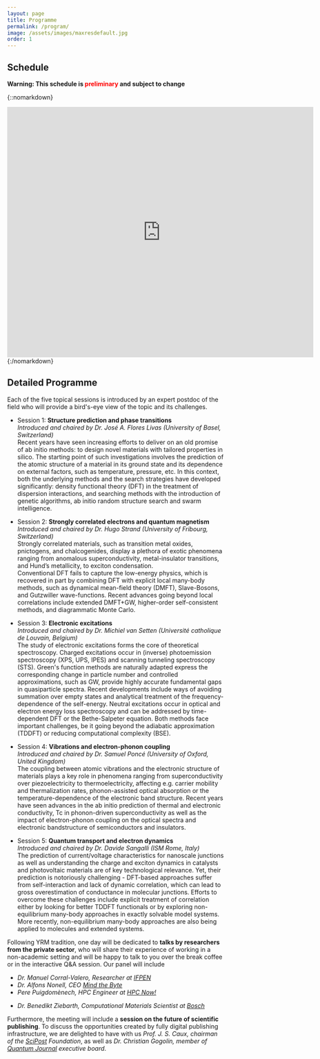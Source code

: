 ```yaml
---
layout: page
title: Programme
permalink: /program/
image: /assets/images/maxresdefault.jpg
order: 1
---
```

## Schedule

**Warning: This schedule is <span style="color:red">preliminary</span> and subject to change**

{::nomarkdown}
<iframe src="https://docs.google.com/spreadsheets/d/13p7b-EDX44qkK4GBq4wVI6Cq4qYq07edYltT4IFmZd8/pubhtml?widget=true&amp;headers=false&amp;rm=minimal"  width="710" height=580 frameborder=0 style:"border:0"></iframe>
{:/nomarkdown}

## Detailed Programme
<b></b>

Each of the five topical sessions is introduced by an expert postdoc of the
field who will provide a bird's-eye view of the topic and its challenges.

* Session 1: **Structure prediction and phase transitions**<br>
  <i>Introduced and chaired by Dr. José A. Flores Livas (University of Basel, Switzerland)</i><br>
Recent years have seen increasing efforts to deliver on an old promise of ab initio methods: to design novel materials with tailored properties in silico. The starting point of such investigations involves the prediction of the atomic structure of a material in its ground state and its dependence on external factors, such as temperature, pressure, etc.
In this context, both the underlying methods and the search strategies have developed significantly: density functional theory (DFT) in the treatment of dispersion interactions, and searching methods with the introduction of genetic algorithms, ab initio random structure search and swarm intelligence.

* Session 2: **Strongly correlated electrons and quantum magnetism**<br>
  <i>Introduced and chaired by Dr. Hugo Strand (University of Fribourg, Switzerland)</i><br>
Strongly correlated materials, such as transition metal oxides, pnictogens, and chalcogenides, display a plethora of exotic phenomena ranging from anomalous superconductivity, metal-insulator transitions, and Hund’s metallicity, to exciton condensation.<br>
Conventional DFT fails to capture the low-energy physics, which is recovered in part by combining DFT with explicit local many-body methods, such as dynamical mean-field theory (DMFT), Slave-Bosons, and Gutzwiller wave-functions. Recent advances going beyond local correlations include extended DMFT+GW, higher-order self-consistent methods, and diagrammatic Monte Carlo.

* Session 3: **Electronic excitations**<br>
  <i>Introduced and chaired by Dr. Michiel van Setten (Université catholique de Louvain, Belgium)</i><br>
The study of electronic excitations forms the core of theoretical spectroscopy. Charged excitations occur in (inverse) photoemission spectroscopy (XPS, UPS, IPES) and scanning tunneling spectroscopy (STS). Green's function methods are naturally adapted express the corresponding change in particle number and controlled approximations, such as GW, provide highly accurate fundamental gaps in quasiparticle spectra. Recent developments include ways of avoiding summation over empty states and analytical treatment of the frequency-dependence of the self-energy.
Neutral excitations occur in optical and electron energy loss spectroscopy and can be addressed by time-dependent DFT or the Bethe-Salpeter equation. Both methods face important challenges, be it going beyond the adiabatic approximation (TDDFT) or reducing computational complexity (BSE). 

* Session 4: **Vibrations and electron-phonon coupling**<br>
  <i>Introduced and chaired by Dr. Samuel Poncé (University of Oxford, United Kingdom)</i><br>
The coupling between atomic vibrations and the electronic structure of materials plays a key role in phenomena ranging from superconductivity over piezoelectricity to thermoelectricity, affecting e.g. carrier mobility and thermalization rates, phonon-assisted optical absorption or the temperature-dependence of the electronic band structure. 
Recent years have seen advances in the ab initio prediction of thermal and electronic conductivity, Tc in phonon-driven superconductivity as well as the impact of electron-phonon coupling on the optical spectra and electronic bandstructure of semiconductors and insulators.

* Session 5: **Quantum transport and electron dynamics**<br>
  <i>Introduced and chaired by Dr. Davide Sangalli (ISM Rome, Italy)</i><br>
The prediction of current/voltage characteristics for nanoscale junctions as well as understanding the charge and exciton dynamics in catalysts and photovoltaic materials are of key technological relevance. Yet, their prediction is notoriously challenging - DFT-based approaches suffer from self-interaction and lack of dynamic correlation, which can lead to gross overestimation of conductance in molecular junctions.
Efforts to overcome these challenges include explicit treatment of correlation either by looking for better TDDFT functionals or by exploring non-equilibrium many-body approaches in exactly solvable model systems. More recently, non-equilibrium many-body approaches are also being applied to molecules and extended systems.

Following YRM tradition, one day will be dedicated to **talks by researchers
from the private sector**, who will share their experience of working in a
non-academic setting and will be happy to talk to you over the break coffee or
in the interactive Q&A session.
Our panel will include

* <i>Dr. Manuel Corral-Valero, Researcher at [IFPEN](http://www.ifpenergiesnouvelles.com/)</i>
* <i>Dr. Alfons Nonell, CEO [Mind the Byte](https://www.mindthebyte.com/)</i>
* <i>Pere Puigdomènech, HPC Engineer at [HPC Now!](http://www.hpcnow.com/)</i>
<!-- * <i>Dr. Claudia Violante, Project Manager and Data Scientist at [Pangea Formazione](http://www.pangeaformazione.it/en/)</i> -->
* <i>Dr. Benedikt Ziebarth, Computational Materials Scientist at [Bosch](http://www.bosch.com/en/com/home/index.php)</i>

Furthermore, the meeting will include a **session on the future of scientific
publishing**. To discuss the opportunities created by fully digital publishing
infrastructure, we are delighted to have with us <i>Prof. J. S. Caux, chairman
of the [SciPost](https://scipost.org) Foundation</i>, as well as <i>Dr.
Christian Gogolin, member of [Quantum Journal](http://quantum-journal.org)
executive board</i>.



<!-- 
A non-scientific talk on gender-issue on computational science is also scheduled.

## Programme
<br>
Mondays and Friday talks will take place in K-1.14 room of the King's Building (King’s College Strand Campus), while from Tuesday until Thursday in room K2.31. St. David's Room of the King's building will be designated for posters and the coffee breaks. For more information please refer to the [Venue](../venue/) section of the website.

#### Monday

* **09:30** - Registration and welcome speech
* **10:00** - Industry session - **Tom Miller** (_Institute of Physics_)
* **10:55** - Coffee break
* **11:20** - Industry session - **John Hammersley** (_Overleaf_)
* **12:15** - Industry session - **Ivan Rungger** (_National Physical Laboratory_)
* **13:10** - Lunch
* **14:40** - Q&A
* **15:40** - Poster session and job market

#### Tuesday

* **09:30** - Introductory talk - **Chiara Gattinoni** (_University College London_) -
* **10:20** -  Phonons, vibrations and thermal properties - **Giorgia Fugallo** (_Ecole Polytechnque, Paris_) - Keynote
 -->
